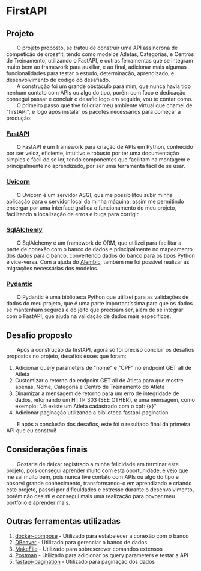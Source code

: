 # FirstAPI

## Projeto

&emsp;&emsp;O projeto proposto, se tratou de construir uma API assíncrona de competição de crossfit, tendo como modelos Atletas, Categorias, e Centros de Treinamento, utilizando o FastAPI, e outras ferramentas que se integram muito bem ao framework para auxiliar, e ao final, adicionar mais algumas funcionalidades para testar o estudo, determinação, aprendizado, e desenvolvimento de código do desafiado.<br>
&emsp;&emsp;A construção foi um grande obstáculo para mim, que nunca havia tido nenhum contato com APIs ou algo do tipo, porém com foco e dedicação consegui passar e concluir o desafio logo em seguida, vou te contar como.<br>
&emsp;&emsp;O primeiro passo que tive foi criar meu ambiente virtual que chamei de "firstAPI", e logo após instalar os pacotes necessários para começar a produção:<br>

### [FastAPI](https://fastapi.tiangolo.com/)

&emsp;&emsp;O FastAPI é um framework para criação de APIs em Python, conhecido por ser veloz, eficiente, intuitivo e robusto por ter uma documentação simples e fácil de se ler, tendo componentes que facilitam na montagem e principalmente no aprendizado, por ser uma ferramenta fácil de se usar.

### [Uvicorn](https://www.uvicorn.org/)

&emsp;&emsp;O Uvicorn é um servidor ASGI, que me possibilitou subir minha aplicação para o servidor local da minha máquina, assim me permitindo enxergar por uma interface gráfica o funcionamento do meu projeto, facilitando a localização de erros e bugs para corrigir. 

### [SqlAlchemy](https://docs.sqlalchemy.org/en/20/)

&emsp;&emsp;O SqlAlchemy é um framework de ORM, que utilizei para facilitar a parte de conexão com o banco de dados e principalmente no mapeamento dos dados para o banco, convertendo dados do banco para os tipos Python e vice-versa. Com a ajuda do [Alembic](https://alembic.sqlalchemy.org/en/latest/), também me foi possível realizar as migrações necessárias dos modelos.

### [Pydantic](https://docs.pydantic.dev/latest/)

&emsp;&emsp;O Pydantic é uma biblioteca Python que utilizei para as validações de dados do meu projeto, que é uma parte importantíssima para que os dados se mantenham seguros e do jeito que precisam ser, além de se integrar com o FastAPI, que ajuda na validação de dados mais específicos.

## Desafio proposto

&emsp;&emsp;Após a construção da firstAPI, agora só foi preciso concluir os desafios propostos no projeto, desafios esses que foram:

1. Adicionar query parameters de "nome" e "CPF" no endpoint GET all de Atleta
2. Customizar o retorno do endpoint GET all de Atleta para que mostre apenas, Nome, Categoria e Centro de Treinamento do Atleta
3. Dinamizar a mensagem de retorno para um erro de integridade de dados, retornando um HTTP 303 (SEE OTHER), e uma mensagem, como exemplo: "Já existe um Atleta cadastrado com o cpf: {x}"
4. Adicionar paginação utilizando a biblioteca fastapi-pagination

&emsp;&emsp;E após a conclusão dos desafios, este foi o resultado final da primeira API que eu construí!

## Considerações finais

&emsp;&emsp;Gostaria de deixar registrado a minha felicidade em terminar este projeto, pois consegui aprender muito com esta oportunidade, e vejo que me sai muito bem, pois nunca tive contato com APIs ou algo do tipo e absorvi grande conhecimento, transformando-o em aprendizado e criando este projeto, passei por dificuldades e estresse durante o desenvolvimento, porém não desisti e consegui mais uma realização para povoar meu portfólio e aprender mais.

## Outras ferramentas utilizadas

1. [docker-compose](https://docs.docker.com/compose/) - Utilizado para estabelecer a conexão com o banco
2. [DBeaver](https://dbeaver.com/docs/dbeaver/) - Utilizado para gerenciar o banco de dados
3. [MakeFile](https://embarcados.com.br/introducao-ao-makefile/) - Utilizado para sobrescrever comandos extensos
4. [Postman](https://www.postman.com/product/what-is-postman/) - Utilizado para adicionar os query parameters e testar a API
5. [fastapi-pagination](https://uriyyo-fastapi-pagination.netlify.app/) - Utilizado para paginação dos dados
